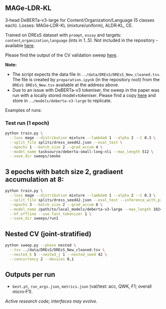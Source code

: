 ## MAGe‑LDR‑KL

3‑head DeBERTa-v3-large for Content/Organization/Language (5 classes each). Losses: MAGe‑LDR-KL (mixture/uniform), ALDR‑KL, CE.

Trained on DREsS dataset with `prompt`, `essay` and targets: `content`,`organization`,`language` (ints in 1..5). Not included in the repository - available [here](https://haneul-yoo.github.io/dress/).

Please find the output of the CV validation sweep [here](https://drive.google.com/drive/folders/1bOAcUg4I7NvRfZzBmdU1Imy1KLvNjYos?usp=drive_link).

**Note:** 
- The script expects the data file in ``../data/DREsS/DREsS_New_cleaned.tsv``. The file is created by ``preparation.ipynb`` (in the repository root) from the ``DREsS DREsS_New.tsv`` available at the address above.
- Due to an issue with DeBERTa-v3 tokeniser, the sweep in the paper was run with a locally stored model+tokeniser. Please find a copy [here](https://drive.google.com/drive/folders/1dHv2SCq6ipWfsvLBC8axzUdDZfmeS1s4?usp=sharing) and store in ``../models/deberta-v3-large`` to replicate.

Examples of runs:

### Test run (1 epoch)
```bash
python train.py \
  --loss mage --distribution mixture --lambda0 1 --alpha 2 --C 0.3 \
  --split_file splits/dress_seed42.json --eval_test \
  --epochs 1 --batch_size 2 --grad_accum 4 \
  --model_name tasksource/deberta-small-long-nli --max_length 512 \
  --save_dir sweeps/smoke
```

## 3 epochs with batch size 2, gradiaent accumulation at 8:
```bash
python train.py \
  --loss mage --distribution mixture --lambda0 1 --alpha 2 --C 0.3 \
  --split_file splits/dress_seed42.json --eval_test --inference_with_prior \
  --epochs 3 --batch_size 2 --grad_accum 8 \
  --model_name /path/to/local_models/deberta-v3-large --max_length 1024 \
  --hf_offline --use_fast_tokenizer 1 \
  --save_dir sweeps/run1
```

## Nested CV (joint‑stratified)
```bash
python sweep.py --phase nested \
  --tsv ../data/DREsS/DREsS_New_cleaned.tsv \
  --nested_k 5 --nested_j 1 --nested_seed 42 \
  --concurrency 2 --devices 0,1
```

## Outputs per run
- `best.pt`, `run_args.json`, `metrics.json` (val/test: acc, QWK, F1; overall micro‑F1).


*Active research code; interfaces may evolve.*

